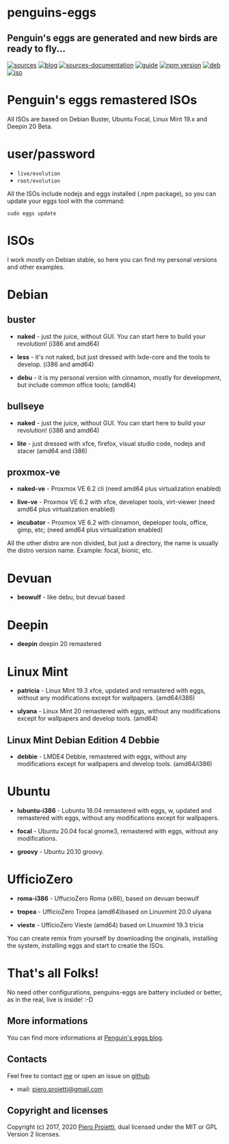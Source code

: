 penguins-eggs
=============

## Penguin&#39;s eggs are generated and new birds are ready to fly...
[![sources](https://img.shields.io/badge/github-sources-blue)](https://github.com/pieroproietti/penguins-eggs)
[![blog](https://img.shields.io/badge/blog-penguin's%20eggs-blue)](https://penguins-eggs.net)
[![sources-documentation](https://img.shields.io/badge/sources-documentation-blue)](https://penguins-eggs.net/sources-documentation/index.html)
[![guide](https://img.shields.io/badge/guide-penguin's%20eggs-blue)](https://penguins-eggs.net/book/)
[![npm version](https://img.shields.io/npm/v/penguins-eggs.svg)](https://npmjs.org/package/penguins-eggs)
[![deb](https://img.shields.io/badge/deb-packages-orange)](https://sourceforge.net/projects/penguins-eggs/files/packages-deb)
[![iso](https://img.shields.io/badge/iso-images-orange)](https://sourceforge.net/projects/penguins-eggs/files/iso)


# Penguin's eggs remastered ISOs

All ISOs are based on Debian Buster, Ubuntu Focal, Linux Mint 19.x and Deepin 20 Beta. 

# user/password
* ```live/evolution```
* ```root/evolution```

All the ISOs include nodejs and eggs installed (.npm package), so you can update your eggs tool with the command:

```sudo eggs update```

# ISOs

I work mostly on Debian stable, so here you can find my personal versions and other examples.

# Debian
## buster

* **naked** - just the juice, without GUI. You can start here to build your revolution! (i386 and amd64)

* **less** - it's not naked, but just dressed with lxde-core and the tools to develop. (i386 and amd64)

* **debu**  - it is my personal version with cinnamon, mostly for development, but include common office tools; (amd64)

## bullseye

* **naked** - just the juice, without GUI. You can start here to build your revolution! (i386 and amd64)

* **lite** - just dressed with xfce, firefox, visual studio code, nodejs and stacer (amd64 and i386)

## proxmox-ve

* **naked-ve** - Proxmox VE 6.2 cli (need amd64 plus virtualization enabled)

* **live-ve** - Proxmox VE 6.2 with xfce, developer tools, virt-viewer (need amd64 plus virtualization enabled)

* **incubator** - Proxmox VE 6.2 with cinnamon, depeloper tools, office, gimp, etc; (need amd64 plus virtualization enabled)

All the other distro are non divided, but just a directory, the name is usually the distro version name. Example: focal, bionic, etc.

# Devuan 
* **beowulf** - like debu, but devual based

# Deepin
* **deepin** deepin 20 remastered

# Linux Mint
* **patricia** - Linux Mint 19.3 xfce, updated and remastered with eggs, without any modifications except for wallpapers. (amd64/i386)

* **ulyana** - Linux Mint 20 remastered with eggs, without any modifications except for wallpapers and develop tools. (amd64)

## Linux Mint Debian Edition 4 Debbie
* **debbie** - LMDE4 Debbie, remastered with eggs, without any modifications except for wallpapers and develop tools. (amd64/i386)

# Ubuntu
* **lubuntu-i386** - Lubuntu 18.04 remastered with eggs, w, updated and remastered with eggs, without any modifications except for wallpapers.

* **focal** - Ubuntu 20.04 focal gnome3, remastered with eggs, without any modifications. 

* **groovy** - Ubuntu 20.10 groovy. 


# UfficioZero

* **roma-i386** - UffucioZero Roma (x86), based on devuan beowulf

* **tropea** - UfficioZero Tropea (amd64)based on Linuxmint 20.0 ulyana

* **vieste** - UfficioZero Vieste (amd64) based on Linuxmint 19.3 tricia


You can create remix from yourself by downloading the originals, installing the system, installing eggs and start to creatie the ISOs.

# That's all Folks!
No need other configurations, penguins-eggs are battery included or better, as in the real, live is inside! :-D

## More informations

You can find more informations at [Penguin's eggs blog](https://penguins-eggs.net).

## Contacts
Feel free to contact [me](https://gitter.im/penguins-eggs-1/community?source=orgpage) or open an issue on [github](https://github.com/pieroproietti/penguins-eggs/issues).

* mail: piero.proietti@gmail.com

## Copyright and licenses
Copyright (c) 2017, 2020 [Piero Proietti](https://penguins-eggs.net/about-me.html), dual licensed under the MIT or GPL Version 2 licenses.
